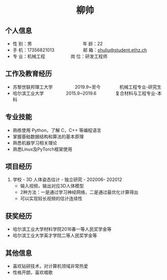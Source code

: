  <center>
     <h1>柳帅</h1>
 </center>

## 个人信息 

* 性 别：男&emsp;&emsp;&emsp;&emsp;&emsp;&emsp;&emsp;&emsp;&emsp;&emsp;&emsp;&ensp;年 龄：22  
* 手 机：17356821013&emsp;&emsp;&emsp;&emsp;&emsp;&emsp;&ensp;邮 箱：shuliu@student.ethz.ch    
* 专 业：机械工程 &emsp;&emsp;&emsp;&emsp;&emsp;&ensp;岗 位：研发工程师

## 工作及教育经历
   
* 苏黎世联邦理工大学&emsp;&emsp;&emsp;&emsp;&emsp;2019.9~至今&emsp;&emsp;&emsp;&emsp; 机械工程专业-研究生         
* 哈尔滨工业大学&emsp;&emsp;&emsp;&emsp;&emsp;2015.9~2019.6&emsp;&emsp;&emsp;&emsp; 复合材料与工程专业-本科  

## 专业技能

* 熟练使用 Python，了解 C，C++ 等编程语言
* 掌握基础数据结构和算法的基本原理
* 熟悉机器学习相关理论
* 熟悉Linux及PyTorch框架使用

## 项目经历

 1. 学校 - 3D 人体姿态估计 - 独立研究 - 202006- 202012 
    * 输入视频，输出对应3D人体模型
    * 2种方法：一是通过学习神经网络，二是通过最优化计算得出
    * 可以实现较长视频的估计连续性

## 获奖经历
* 哈尔滨工业大学材料学院2016春一等人民奖学金等
* 哈尔滨工业大学英才学院二等人民奖学金等

## 其他信息 
* 喜欢钻研技术，对计算机领域非常热爱
* 性格开朗，喜欢唱歌
